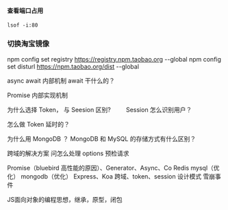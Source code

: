 #### 查看端口占用
```bach
lsof -i:80
```

### 切换淘宝镜像
npm config set registry https://registry.npm.taobao.org --global
npm config set disturl https://npm.taobao.org/dist --global

async await 内部机制 await 干什么的？

Promise 内部实现机制

为什么选择 Token， 与 Seesion 区别?
　　
Session 怎么识别用户？

怎么做 Token 延时的？

为什么用 MongoDB ？ MongoDB 和 MySQL 的存储方式有什么区别？

跨域的解决方案
问怎么处理 options 预检请求

Promise（bluebird 高性能的原因）、Generator、Async、Co
Redis
mysql（优化）
mongodb（优化）
Express、Koa
跨域、token、session
设计模式
雪崩事件

JS面向对象的编程思想，继承，原型，闭包